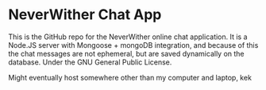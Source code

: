 # NeverWither Chat App

This is the GitHub repo for the NeverWither online chat application.
It is a Node.JS server with Mongoose + mongoDB integration, and because of this the chat messages are not ephemeral, but are saved dynamically on the database.
Under the GNU General Public License.

Might eventually host somewhere other than my computer and laptop, kek